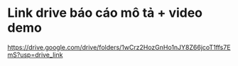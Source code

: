 # Link drive báo cáo mô tả + video demo 
https://drive.google.com/drive/folders/1wCrz2HozGnHo1nJY8Z66jcoT1ffs7EmS?usp=drive_link
